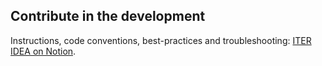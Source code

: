 ## Contribute in the development

Instructions, code conventions, best-practices and troubleshooting: [ITER IDEA on Notion](https://www.notion.so/iteridea).
